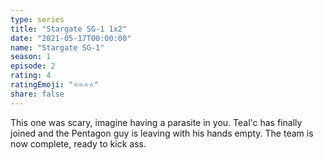 ```yaml
---
type: series
title: "Stargate SG-1 1x2"
date: "2021-05-17T00:00:00"
name: "Stargate SG-1"
season: 1
episode: 2
rating: 4
ratingEmoji: "⭐️⭐️⭐️⭐️"
share: false
---
```


This one was scary, imagine having a parasite in you. Teal'c has finally joined and the Pentagon guy is leaving with his hands empty. The team is now complete, ready to kick ass.
